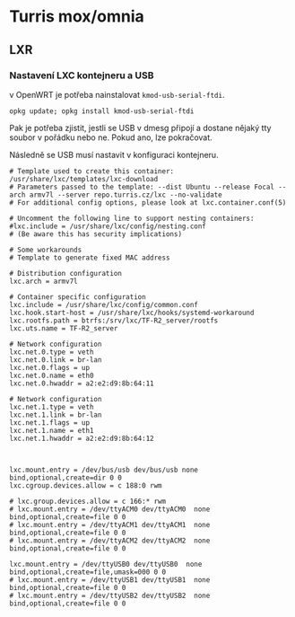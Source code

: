 # Turris mox/omnia

## LXR
### Nastavení LXC kontejneru a USB

v OpenWRT je potřeba nainstalovat `kmod-usb-serial-ftdi`. 

```
opkg update; opkg install kmod-usb-serial-ftdi
```
Pak je potřeba zjistit, jestli se USB v dmesg připojí a dostane nějaký tty soubor v pořádku nebo ne. Pokud ano, lze pokračovat. 

Následně se USB musí nastavit v konfiguraci kontejneru. 
```
# Template used to create this container: /usr/share/lxc/templates/lxc-download
# Parameters passed to the template: --dist Ubuntu --release Focal --arch armv7l --server repo.turris.cz/lxc --no-validate
# For additional config options, please look at lxc.container.conf(5)

# Uncomment the following line to support nesting containers:
#lxc.include = /usr/share/lxc/config/nesting.conf
# (Be aware this has security implications)

# Some workarounds
# Template to generate fixed MAC address

# Distribution configuration
lxc.arch = armv7l

# Container specific configuration
lxc.include = /usr/share/lxc/config/common.conf
lxc.hook.start-host = /usr/share/lxc/hooks/systemd-workaround
lxc.rootfs.path = btrfs:/srv/lxc/TF-R2_server/rootfs
lxc.uts.name = TF-R2_server

# Network configuration
lxc.net.0.type = veth
lxc.net.0.link = br-lan
lxc.net.0.flags = up
lxc.net.0.name = eth0
lxc.net.0.hwaddr = a2:e2:d9:8b:64:11

# Network configuration
lxc.net.1.type = veth
lxc.net.1.link = br-lan
lxc.net.1.flags = up
lxc.net.1.name = eth1
lxc.net.1.hwaddr = a2:e2:d9:8b:64:12



lxc.mount.entry = /dev/bus/usb dev/bus/usb none bind,optional,create=dir 0 0
lxc.cgroup.devices.allow = c 188:0 rwm

# lxc.group.devices.allow = c 166:* rwm
# lxc.mount.entry = /dev/ttyACM0 dev/ttyACM0  none bind,optional,create=file 0 0
# lxc.mount.entry = /dev/ttyACM1 dev/ttyACM1  none bind,optional,create=file 0 0
# lxc.mount.entry = /dev/ttyACM2 dev/ttyACM2  none bind,optional,create=file 0 0

lxc.mount.entry = /dev/ttyUSB0 dev/ttyUSB0  none bind,optional,create=file,umask=000 0 0
# lxc.mount.entry = /dev/ttyUSB1 dev/ttyUSB1  none bind,optional,create=file 0 0
# lxc.mount.entry = /dev/ttyUSB2 dev/ttyUSB2  none bind,optional,create=file 0 0
```
